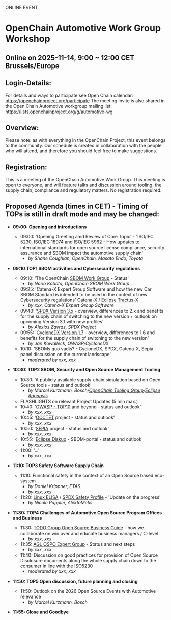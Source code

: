 ONLINE EVENT

# OpenChain Automotive Work Group Workshop

## Online on 2025-11-14, 9:00 ~ 12:00 CET Brussels/Europe

## Login-Details:

For details and ways to participate see Open Chain calendar: https://openchainproject.org/participate
The meeting invite is also shared in the Open Chain Automotive workgroup mailing list: https://lists.openchainproject.org/g/automotive-wg 

## Overview:

Please note: as with everything in the OpenChain Project, this event belongs to the community. Our schedule is created in collaboration with the people who will attend, and therefore you should feel free to make suggestions.

## Registration:

This is a meeting of the OpenChain Automotive Work Group. This meeting is open to everyone, and will feature talks and discussion around tooling, the supply chain, compliance and regulatory matters. No registration required.

## Proposed Agenda (times in CET) - Timing of TOPs is still in draft mode and may be changed:

- **09:00: Opening and introductions**
	- 09:00: 'Opening Greeting amd Review of Core Topic' - 'ISO/IEC 5230, ISO/IEC 18974 and ISO/IEC 5962 - How updates to international standards for open source license compliance, security assurance and SBOM impact the automotive supply chain'
		- *by Shane Coughlan, OpenChain, Masato Endo, Toyota* 
- **09:10 TOP1 SBOM activities and Cybersecurity regulations**
	- 09:10: 'The OpenChain [SBOM Work Group](https://lists.openchainproject.org/g/sbom) - Status'
 		- *by Norio Kobota, OpenChain SBOM Work Group*
   	- 09:25: 'Catena-X Expert Group Software and how the new Car SBOM Standard is intended to be used in the context of new Cybersecurity regulations' [Catena-X](https://catena-x.net/) / [Eclipse Tractus-X](https://eclipse-tractusx.github.io/)
   		- *by xxx, Catena-X Expert Group Software*
   	 - 09:40: '[SPDX Version 3.x](https://github.com/spdx/spdx-3-model) - overview, differences to 2.x and benefits for the supply chain of switching to the new version + outlook on upcoming Version 3.1 with new profiles'
   	 	- *by Alexios Zavras, SPDX Project*
	 - 09:55: '[CycloneDX Version 1.7](https://cyclonedx.org/news/cyclonedx-v1.7-released/) - overview, differences to 1.6 and benefits for the supply chain of switching to the new version'
   	 	- *by Jan Kowalleck, OWASP/CycloneDX*
  - 10:10: 'SBOMs quo vadis? - CycloneDX, SPDX, Catena-X, Sepia - panel discussion on the current landscape'
  	- *moderated by  xxx, xxx*

- **10:30: TOP2 SBOM, Security and Open Source Management Tooling**
  - 10:30: 'A publicly available supply-chain simulation based on Open Source tools - status and outlook'
  	- *by Marcel Kurzmann, Bosch/[OpenChain Tooling Group](https://oss-compliance-tooling.org/)/[Eclipse Apoapsis](https://eclipse-apoapsis.github.io/guidance/)*
  - FLASHLIGHTS on relevant Project Updates (5 min max.)
  - 10:40: '[OWASP - TOP10](https://owasp.org/www-project-top-ten/) and beyond - status and outlook'
    - *by xxx, xxx*
  - 10:45: '[OCCTET](https://occtet.eu/) project - status and outlook'
  	- *by xxx, xxx*
  - 10:50: '[SEPIA](https://github.com/OpenChain-Project/SBOM-sg-SEPIA/tree/main) project - status and outlook'
  	- *by xxx, xxx*
  - 10:55: '[Eclipse Diskuo](https://projects.eclipse.org/proposals/eclipse-disuko) - SBOM-portal - status and outlook'
  	- *by xxx, xxx*
  - 11:00: '...'
    - *by xxx, xxx*
- **11:10: TOP3 Safety Software Supply Chain**
  - 11:10: Functional safety in the context of an Open Source based eco-system
  	- *by Daniel Krippner, ETAS*
   	- *by xxx, xxx*
  - 11:20: [Linux ELISA](https://elisa.tech/) / [SPDX Safety Profile](https://bit.ly/4eXJz21) - 'Update on the progress'
  	- *by Nicole Pappler, AlektoMetis*
- **11:30: TOP4 Challenges of Automotive Open Source Program Offices and Business**
  - 11:30: [TODO Group Open Source Business Guide](https://github.com/boschglobal/ospology/tree/opensource_business_guide) - how we collaborate on win over and educate business managers / C-level
  	- *by xxx, xxx*
  - 11:35: [AGL OSPO Expert Group](https://lf-automotivelinux.atlassian.net/wiki/spaces/OSPO/overview) - Status and next steps
  	- *by xxx, xxx*
  - 11:40: Discussion on good practices for provision of Open Source Disclosure documents along the whole supply chain down to the consumer in line with the ISO5230
  	- *moderated by  xxx, xxx*  
- **11:50: TOP5 Open discussion, future planning and closing**
  - 11:50: Outlook on the 2026 Open Source Events with Automotive relevance
  	- *by Marcel Kurzmann, Bosch*
- **11:55: Close and Goodbye**
